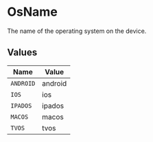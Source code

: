 # OsName

The name of the operating system on the device.


## Values

| Name      | Value     |
| --------- | --------- |
| `ANDROID` | android   |
| `IOS`     | ios       |
| `IPADOS`  | ipados    |
| `MACOS`   | macos     |
| `TVOS`    | tvos      |